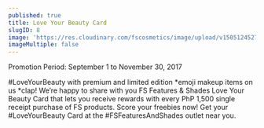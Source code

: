 ```yaml
---
published: true
title: Love Your Beauty Card
slugID: 8
image: 'https://res.cloudinary.com/fscosmetics/image/upload/v1505124527/love-your-beauty-card.jpg'
imageMultiple: false
---
```

Promotion Period: September 1 to November 30, 2017

#LoveYourBeauty with premium and limited edition *emoji makeup items on us *clap!  We’re happy to share with you FS Features & Shades Love Your Beauty Card that lets you receive rewards with every PhP 1,500 single receipt purchase of FS products.  Score your freebies now!  Get your #LoveYourBeauty Card at the #FSFeaturesAndShades outlet near you.
